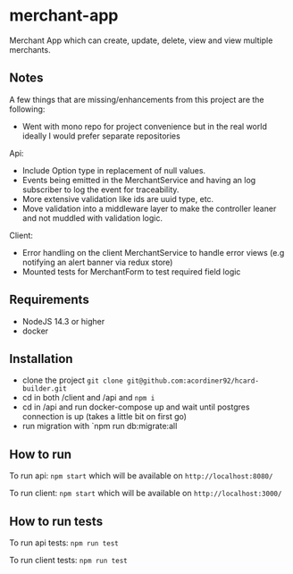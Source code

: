 # merchant-app

Merchant App which can create, update, delete, view and view multiple merchants.

## Notes

A few things that are missing/enhancements from this project are the following:

- Went with mono repo for project convenience but in the real world ideally I would prefer separate repositories

Api:

- Include Option type in replacement of null values.
- Events being emitted in the MerchantService and having an log subscriber to log the event for traceability.
- More extensive validation like ids are uuid type, etc.
- Move validation into a middleware layer to make the controller leaner and not muddled with validation logic.

Client:

- Error handling on the client MerchantService to handle error views (e.g notifying an alert banner via redux store)
- Mounted tests for MerchantForm to test required field logic

## Requirements

- NodeJS 14.3 or higher
- docker

## Installation

- clone the project `git clone git@github.com:acordiner92/hcard-builder.git`
- cd in both /client and /api and `npm i`
- cd in /api and run docker-compose up and wait until postgres connection is up (takes a little bit on first go)
- run migration with `npm run db:migrate:all

## How to run

To run api:
`npm start`
which will be available on `http://localhost:8080/`

To run client:
`npm start`
which will be available on `http://localhost:3000/`

## How to run tests

To run api tests:
`npm run test`

To run client tests:
`npm run test`

